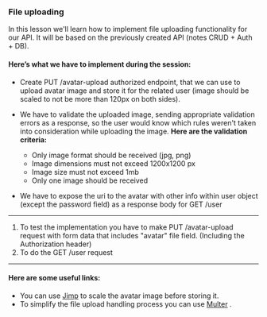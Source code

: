 ### File uploading

In this lesson we'll learn how to implement file uploading functionality for our API.
It will be based on the previously created API (notes CRUD + Auth + DB).

#### Here’s what we have to implement during the session:

- Create PUT /avatar-upload authorized endpoint, that we can use to upload avatar image and store it for the related user (image should be scaled to not be more than 120px on both sides).

- We have to validate the uploaded image, sending appropriate validation errors as a response, so the user would know which rules weren't taken into consideration while uploading the image. **Here are the validation criteria:**

  - Only image format should be received (jpg, png)
  - Image dimensions must not exceed 1200x1200 px
  - Image size must not exceed 1mb
  - Only one image should be received

- We have to expose the uri to the avatar with other info within user object (except the password field) as a response body for GET /user

---

1. To test the implementation you have to make PUT /avatar-upload request with form data that includes "avatar" file field. (Including the Authorization header)
2. To do the GET /user request

---

#### Here are some useful links:

- You can use [Jimp](https://www.npmjs.com/package/jimp) to scale the avatar image before storing it.
- To simplify the file upload handling process you can use [Multer](https://www.npmjs.com/package/multer) .
